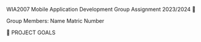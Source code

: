  WIA2007 Mobile Application Development Group Assignment 2023/2024 📱
 
Group Members:
Name	Matric Number

🎯 PROJECT GOALS

